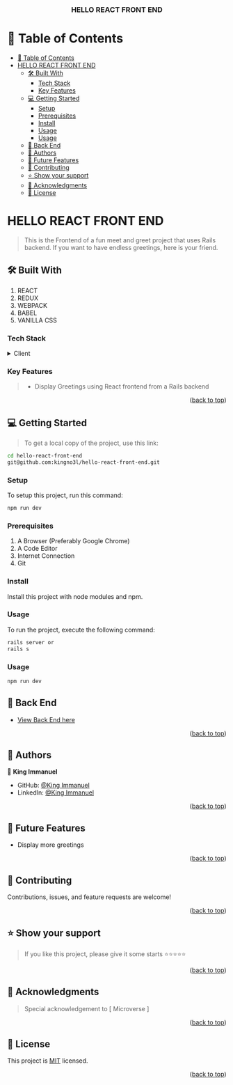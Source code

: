 <a name="readme-top"></a>

<div align="center">

<!-- MAIN HEADING -->

  <h3><b>HELLO REACT FRONT END</b></h3>

</div>

<!-- TABLE OF CONTENTS -->

# 📗 Table of Contents

- [📗 Table of Contents](#-table-of-contents)
- [HELLO REACT FRONT END ](#hello-react-front-end-)
  - [🛠 Built With ](#-built-with-)
    - [Tech Stack ](#tech-stack-)
    - [Key Features ](#key-features-)
  - [💻 Getting Started ](#-getting-started-)
    - [Setup](#setup)
    - [Prerequisites](#prerequisites)
    - [Install](#install)
    - [Usage](#usage)
    - [Usage](#usage-1)
  - [🚀 Back End ](#-back-end-)
  - [👥 Authors ](#-authors-)
  - [🔭 Future Features ](#-future-features-)
  - [🤝 Contributing ](#-contributing-)
  - [⭐️ Show your support ](#️-show-your-support-)
  - [🙏 Acknowledgments ](#-acknowledgments-)
  - [📝 License ](#-license-)

<!-- INTRO -->

# HELLO REACT FRONT END <a name="about-project"></a>

> This is the Frontend of a fun meet and greet project that uses Rails backend. If you want to have endless greetings, here is your friend.
## 🛠 Built With <a name="built-with"></a>

1. REACT
2. REDUX
3. WEBPACK
4. BABEL
5. VANILLA CSS

### Tech Stack <a name="tech-stack"></a>

<details>
  <summary>Client</summary>
  <ul>
    <li><a href="https://react.org/">REACT</a></li>
    <li><a href="https://redux.org/">REDUX</a></li>
    <li><a href="https://webpack.org/">WEBPACK</a></li>
    <li><a href="https://babel.org/">BABEL</a></li>
    <li><a href="https://css.org/">CSS</a></li>
  </ul>
</details>

<!-- Features -->

### Key Features <a name="key-features"></a>

> - Display Greetings using React frontend from a Rails backend

<p align="right">(<a href="#readme-top">back to top</a>)</p>

<!-- GETTING STARTED -->

## 💻 Getting Started <a name="getting-started"></a>

> To get a local copy of the project, use this link:

```sh
cd hello-react-front-end
git@github.com:kingno3l/hello-react-front-end.git
```

<!-- SETUP -->

### Setup

To setup this project, run this command:

```sh
npm run dev
```

### Prerequisites

1. A Browser (Preferably Google Chrome)
2. A Code Editor
3. Internet Connection
4. Git

<!-- INSTALL -->

### Install

Install this project with node modules and npm.

### Usage

To run the project, execute the following command:

```sh
rails server or 
rails s
```

### Usage



```sh
npm run dev
```

## 🚀 Back End <a name="Back end"></a>

- [View Back End here](https://github.com/kingno3l/hello-rails-new-back-end)

<p align="right">(<a href="#readme-top">back to top</a>)</p>

<!-- AUTHORS -->

## 👥 Authors <a name="authors"></a>

👤 **King Immanuel**

- GitHub: [@King Immanuel](https://github.com/kingno3l)
- LinkedIn: [@King Immanuel](https://www.linkedin.com/in/kingno3l)

<p align="right">(<a href="#readme-top">back to top</a>)</p>

## 🔭 Future Features <a name="future-features"></a>

- Display more greetings

<!-- - [ ] **Repost posts** -->


<p align="right">(<a href="#readme-top">back to top</a>)</p>

<!-- CONTRIBUTION -->

## 🤝 Contributing <a name="contributing"></a>

Contributions, issues, and feature requests are welcome!

<p align="right">(<a href="#readme-top">back to top</a>)</p>

<!--SUPPORT -->

## ⭐️ Show your support <a name="support"></a>

> If you like this project, please give it some starts ⭐️⭐️⭐️⭐️⭐️

<p align="right">(<a href="#readme-top">back to top</a>)</p>

<!-- ACKNOWLEDGEMENTS -->

## 🙏 Acknowledgments <a name="acknowledgements"></a>

> Special acknowledgement to [ Microverse ]

<p align="right">(<a href="#readme-top">back to top</a>)</p>

<!-- LICENSE -->

## 📝 License <a name="license"></a>

This project is [MIT](/LICENSE) licensed.

<p align="right">(<a href="#readme-top">back to top</a>)</p>
